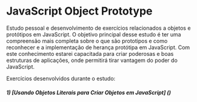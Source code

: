 # JavaScript Object Prototype

Estudo pessoal e desenvolvimento de exercícios relacionados a objetos e protótipos em JavaScript. O objetivo principal desse estudo é ter 
uma compreensão mais completa sobre o que são prototipos e como reconhecer e a implementação de herança protótipa em JavaScript.
Com este conhecimento estarei capacitada para criar poderosas e boas estruturas de aplicações, onde permitirá tirar
vantagem do poder do JavaScript.

Exercícios desenvolvidos durante o estudo:

##### 1) [Usando Objetos Literais para Criar Objetos em JavaScript] ()